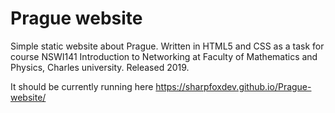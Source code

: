 # Prague website
Simple static website about Prague. Written in HTML5 and CSS as a task for course NSWI141 Introduction to Networking at Faculty of Mathematics and Physics, Charles university.  Released 2019. 

It should be currently running here https://sharpfoxdev.github.io/Prague-website/
